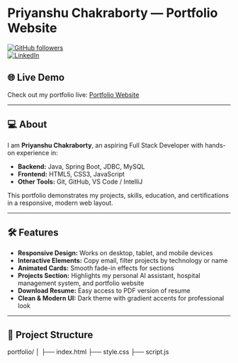 # Priyanshu Chakraborty — Portfolio Website

[![GitHub followers](https://img.shields.io/github/followers/priyanshu60-pc?label=Follow&style=social)](https://github.com/priyanshu60-pc)  
[![LinkedIn](https://img.shields.io/badge/LinkedIn-Priyanshu_Chakraborty-blue)](https://www.linkedin.com/in/priyanshu-chakraborty-159b0a271/)

## 🌐 Live Demo
Check out my portfolio live: [Portfolio Website](https://127.0.0.1:5500/index.html)

---

## 💻 About

I am **Priyanshu Chakraborty**, an aspiring Full Stack Developer with hands-on experience in:

- **Backend:** Java, Spring Boot, JDBC, MySQL
- **Frontend:** HTML5, CSS3, JavaScript
- **Other Tools:** Git, GitHub, VS Code / IntelliJ

This portfolio demonstrates my projects, skills, education, and certifications in a responsive, modern web layout.

---

## 🛠 Features

- **Responsive Design:** Works on desktop, tablet, and mobile devices  
- **Interactive Elements:** Copy email, filter projects by technology or name  
- **Animated Cards:** Smooth fade-in effects for sections  
- **Projects Section:** Highlights my personal AI assistant, hospital management system, and portfolio website  
- **Download Resume:** Easy access to PDF version of resume  
- **Clean & Modern UI:** Dark theme with gradient accents for professional look  

---

## 📂 Project Structure
portfolio/
│
├── index.html
├── style.css
├── script.js
